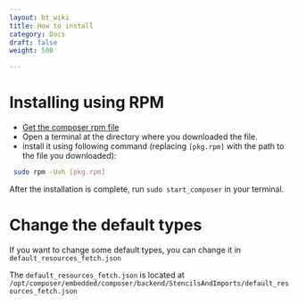 ```yaml
---
layout: bt_wiki
title: How to install
category: Docs
draft: false
weight: 500

---
```


# Installing using RPM
 - [Get the composer rpm file]
 - Open a terminal at the directory where you downloaded the file.
 - install it using following command (replacing `[pkg.rpm]` with the path to the file you downloaded):

 ```sh
  sudo rpm -Uvh [pkg.rpm]
 ```

 After the installation is complete, run `sudo start_composer` in your terminal.

# Change the default types

If you want to change some default types, you can change it in `default_resources_fetch.json`

The `default_resources_fetch.json` is located at `/opt/composer/embedded/composer/backend/StencilsAndImports/default_resources_fetch.json`


 [Get the composer rpm file]: http://getcloudify.org/cloudify-3.3-nfv-hybrid-cloud-workloads-orchestration-openstack-murano-kubernetes.html#composer
